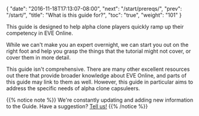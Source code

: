 {
  "date": "2016-11-18T17:13:07-08:00",
  "next": "/start/prereqs/",
  "prev": "/start/",
  "title": "What is this guide for?",
  "toc": "true",
  "weight": "101"
}

This guide is designed to help alpha clone players quickly ramp up their competency in EVE Online.

While we can't make you an expert overnight, we can start you out on the right foot and help you
grasp the things that the tutorial might not cover, or cover them in more detail.

This guide isn't comprehensive. There are many other excellent resources out there that provide
broader knowledge about EVE Online, and parts of this guide may link to them as well. However,
this guide in particular aims to address the specific needs of alpha clone capsuleers.

{{% notice note %}}
We're constantly updating and adding new information to the Guide.
Have a suggestion? [Tell us!](https://github.com/ayust/alpha-guide/issues/new)
{{% /notice %}}
